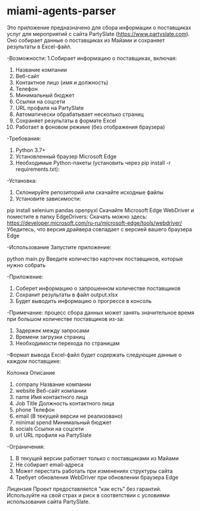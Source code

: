 # miami-agents-parser

Это приложение предназначено для сбора информации о поставщиках услуг для мероприятий с сайта PartySlate (https://www.partyslate.com). Оно собирает данные о поставщиках из Майами и сохраняет результаты в Excel-файл.

-Возможности:
1.Собирает информацию о поставщиках, включая:
 1. Название компании
 2. Веб-сайт
 3. Контактное лицо (имя и должность)
 4. Телефон
 5. Минимальный бюджет
 6. Ссылки на соцсети
 7. URL профиля на PartySlate
2. Автоматически обрабатывает несколько страниц
3. Сохраняет результаты в формате Excel
4. Работает в фоновом режиме (без отображения браузера)

-Требования:
1. Python 3.7+
2. Установленный браузер Microsoft Edge
3. Необходимые Python-пакеты (установить через pip install -r requirements.txt):

-Установка:
1. Склонируйте репозиторий или скачайте исходные файлы
2. Установите зависимости:

pip install selenium pandas openpyxl
Скачайте Microsoft Edge WebDriver и поместите в папку EdgeDrivers:
Скачать можно здесь: https://developer.microsoft.com/ru-ru/microsoft-edge/tools/webdriver/
Убедитесь, что версия драйвера совпадает с версией вашего браузера Edge

-Использование
Запустите приложение:

python main.py
Введите количество карточек поставщиков, которые нужно собрать

-Приложение:

1. Соберет информацию о запрошенном количестве поставщиков
2. Сохранит результаты в файл output.xlsx
3. Будет выводить информацию о прогрессе в консоль

-Примечание: процесс сбора данных может занять значительное время при большом количестве поставщиков из-за:
1. Задержек между запросами
2. Времени загрузки страниц
3. Необходимости перехода по страницам

-Формат вывода
Excel-файл будет содержать следующие данные о каждом поставщике:

   Колонка	Описание
1. company	Название компании
2. website	Веб-сайт компании
3. name	Имя контактного лица
4. Job Title	Должность контактного лица
5. phone	Телефон
6. email	(В текущей версии не реализовано)
7. minimal spend	Минимальный бюджет
8. socials	Ссылки на соцсети
9. url	URL профиля на PartySlate

-Ограничения:
1. В текущей версии работает только с поставщиками из Майами
2. Не собирает email-адреса
3. Может перестать работать при изменениях структуры сайта
4. Требует обновления WebDriver при обновлении браузера Edge


Лицензия
Проект предоставляется "как есть" без гарантий. Используйте на свой страх и риск в соответствии с условиями использования сайта PartySlate.
